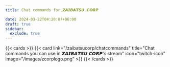```yaml
---
title: Chat commands for 𝙕𝘼𝙄𝘽𝘼𝙏𝙎𝙐 𝘾𝙊𝙍𝙋

date: 2024-03-22T04:20:07+06:00
draft: true
sidebar:
  exclude: true
---
```


{{< cards >}}
{{< card link="/zaibatsucorp/chatcommands" title="Chat commands you can use in 𝙕𝘼𝙄𝘽𝘼𝙏𝙎𝙐 𝘾𝙊𝙍𝙋's stream" icon="twitch-icon" image="/images/zcorplogo.png" >}}
{{< /cards >}}
